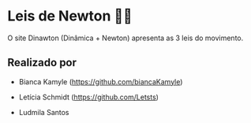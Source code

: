 # Leis de Newton 🍎💡
O site Dinawton (Dinâmica + Newton) apresenta as 3 leis do movimento.

## Realizado por
* Bianca Kamyle (https://github.com/biancaKamyle)

* Letícia Schmidt (https://github.com/Letsts)

* Ludmila Santos
